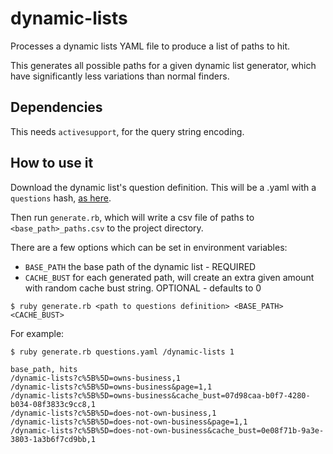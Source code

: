 dynamic-lists
=============

Processes a dynamic lists YAML file to produce a list of paths to hit.

This generates all possible paths for a given dynamic list generator, which have
significantly less variations than normal finders.


Dependencies
------------

This needs `activesupport`, for the query string encoding.


How to use it
-------------

Download the dynamic list's question definition. This will be a .yaml with a `questions` hash, [as here][dl].

[dl]: https://github.com/alphagov/finder-frontend/blob/master/lib/checklists/questions.yaml

Then run `generate.rb`, which will write a csv file of paths to `<base_path>_paths.csv` to the project directory.

There are a few options which can be set in environment variables:

- `BASE_PATH` the base path of the dynamic list - REQUIRED
- `CACHE_BUST` for each generated path, will create an extra given amount with random cache bust string. OPTIONAL - defaults to 0

```
$ ruby generate.rb <path to questions definition> <BASE_PATH> <CACHE_BUST>
```

For example:

```
$ ruby generate.rb questions.yaml /dynamic-lists 1
```
```
base_path, hits
/dynamic-lists?c%5B%5D=owns-business,1
/dynamic-lists?c%5B%5D=owns-business&page=1,1
/dynamic-lists?c%5B%5D=owns-business&cache_bust=07d98caa-b0f7-4280-b034-08f3833c9cc8,1
/dynamic-lists?c%5B%5D=does-not-own-business,1
/dynamic-lists?c%5B%5D=does-not-own-business&page=1,1
/dynamic-lists?c%5B%5D=does-not-own-business&cache_bust=0e08f71b-9a3e-3803-1a3b6f7cd9bb,1
```
